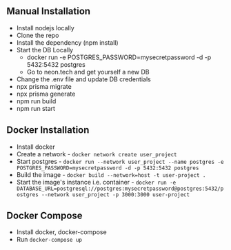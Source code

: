 ## Manual Installation
- Install nodejs locally
- Clone the repo
- Install the dependency (npm install)
- Start the DB Locally
  - docker run -e POSTGRES_PASSWORD=mysecretpassword -d -p 5432:5432 postgres
  - Go to neon.tech and get yourself a new DB
- Change the .env file and update DB credentials
- npx prisma migrate
- npx prisma generate
- npm run build
- npm run start

## Docker Installation
- Install docker
- Create a network - `docker network create user_project`
- Start postgres - `docker run --network user_project --name postgres -e POSTGRES_PASSWORD=mysecretpassword -d -p 5432:5432 postgres`
- Build the image - `docker build --network=host -t user-project .`
- Start the image's instance i.e. container - `docker run -e DATABASE_URL=postgresql://postgres:mysecretpassword@postgres:5432/postgres --network user_project -p 3000:3000 user-project`

## Docker Compose
- Install docker, docker-compose
- Run `docker-compose up`

